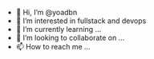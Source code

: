 - 👋 Hi, I’m @yoadbn
- 👀 I’m interested in fullstack and devops
- 🌱 I’m currently learning ...
- 💞️ I’m looking to collaborate on ...
- 📫 How to reach me ...

<!---
yoadbn/yoadbn is a ✨ special ✨ repository because its `README.md` (this file) appears on your GitHub profile.
You can click the Preview link to take a look at your changes.
--->
